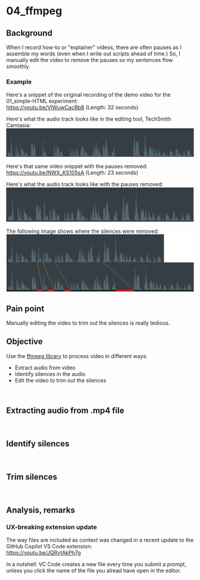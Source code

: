 # 04_ffmpeg

## Background
When I record how-to or "explainer" videos, there are often pauses as I assemble my words (even when I write out scripts ahead of time.)  So, I manually edit the video to remove the pauses so my sentences flow smoothly. 

### Example
Here's a snippet of the original recording of the demo video for the 01_simple-HTML experiment:<br/>
https://youtu.be/VlWuwCacBb8 (Length: 32 seconds)

Here's what the audio track looks like in the editing tool, TechSmith Camtasia:<br/>
<img src="images/audio-track-with-pauses.png" width="800" alt="Audio of original video"/>

Here's that same video snippet with the pauses removed:<br/>
https://youtu.be/NWX_KS105sA (Length: 23 seconds)

Here's what the audio track looks like with the pauses removed:<br/>
<img src="images/audio-track-final_human.png" width="700" alt="Audio after pauses are removed"/>

The following image shows where the silences were removed:<br/>
<img src="images/audio-track-comparison_human.png" width="830" alt="Audio before and after" />

## Pain point
Manually editing the video to trim out the silences is really tedious.

## Objective
Use the [ffmpeg library](https://www.ffmpeg.org/ffmpeg.html) to process video in different ways:
- Extract audio from video
- Identify silences in the audio
- Edit the video to trim out the silences

<p>&nbsp;</p>


## Extracting audio from .mp4 file

<p>&nbsp;</p>


## Identify silences

<p>&nbsp;</p>


## Trim silences

<p>&nbsp;</p>


## Analysis, remarks

### UX-breaking extension update
The way files are included as context was changed in a recent update to the GitHub Copilot VS Code extension:<br/>
https://youtu.be/JQRytAkPh7g

In a nutshell: VC Code creates a new file every time you submit a prompt, unless you click the name of the file you alread have open in the editor.



